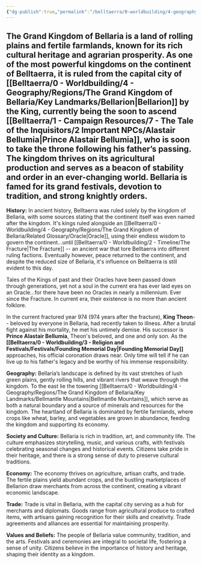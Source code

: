 ```yaml
---
{"dg-publish":true,"permalink":"/belltaerra/0-worldbuilding/4-geography/regions/the-grand-kingdom-of-bellaria/overview/"}
---
```



The Grand Kingdom of Bellaria is a land of rolling plains and fertile farmlands, known for its rich cultural heritage and agrarian prosperity. As one of the most powerful kingdoms on the continent of Belltaerra, it is ruled from the capital city of [[Belltaerra/0 - Worldbuilding/4 - Geography/Regions/The Grand Kingdom of Bellaria/Key Landmarks/Bellarion\|Bellarion]] by the King, currently being the soon to ascend [[Belltaerra/1 - Campaign Resources/7 - The Tale of the Inquisitors/2 Important NPCs/Alastair Bellumia\|Prince Alastair Bellumia]], who is soon to take the throne following his father’s passing. The kingdom thrives on its agricultural production and serves as a beacon of stability and order in an ever-changing world. Bellaria is famed for its grand festivals, devotion to tradition, and strong knightly orders.
--------------------------------------------------------------------------------------------------------------------------------

**History:** In ancient history, Belltaerra was ruled solely by the kingdom of Bellaria, with some sources stating that the continent itself was even named after the kingdom. It's kings ruled alongside an [[Belltaerra/0 - Worldbuilding/4 - Geography/Regions/The Grand Kingdom of Bellaria/Related Glossary/Oracle\|Oracle]], using their endless wisdom to govern the continent...until [[Belltaerra/0 - Worldbuilding/2 - Timeline/The Fracture\|The Fracture]] -- an ancient war that tore Belltaerra into different ruling factions. Eventually however, peace returned to the continent, and despite the reduced size of Bellaria, it's influence on Belltaerra is still evident to this day.

Tales of the Kings of past and their Oracles have been passed down through generations, yet not a soul in the current era has ever laid eyes on an Oracle...for there have been no Oracles in nearly a millennium. Ever since the Fracture. In current era, their existence is no more than ancient folklore. 

In the current fractured year 974 (974 years after the fracture), **King Theon**-- beloved by everyone in Bellaria, had recently taken to illness. After a brutal fight against his mortality, he met his untimely demise. His successor is **Prince Alastair Bellumia**, Theon's beloved, and one and only son. As the **[[Belltaerra/0 - Worldbuilding/3 - Religion and Festivals/Festivals/Founding Memorial Day\|Founding Memorial Day]]** approaches, his official coronation draws near. Only time will tell if he can live up to his father's legacy and be worthy of his immense responsibility.

**Geography:** Bellaria’s landscape is defined by its vast stretches of lush green plains, gently rolling hills, and vibrant rivers that weave through the kingdom. To the east lie the towering [[Belltaerra/0 - Worldbuilding/4 - Geography/Regions/The Grand Kingdom of Bellaria/Key Landmarks/Bellmantle Mountains\|Bellmantle Mountains]], which serve as both a natural boundary and a source of minerals and resources for the kingdom. The heartland of Bellaria is dominated by fertile farmlands, where crops like wheat, barley, and vegetables are grown in abundance, feeding the kingdom and supporting its economy. 

**Society and Culture:** Bellaria is rich in tradition, art, and community life. The culture emphasizes storytelling, music, and various crafts, with festivals celebrating seasonal changes and historical events. Citizens take pride in their heritage, and there is a strong sense of duty to preserve cultural traditions.

**Economy:** The economy thrives on agriculture, artisan crafts, and trade. The fertile plains yield abundant crops, and the bustling marketplaces of Bellarion draw merchants from across the continent, creating a vibrant economic landscape.

**Trade:** Trade is vital in Bellaria, with the capital city serving as a hub for merchants and diplomats. Goods range from agricultural produce to crafted items, with artisans gaining recognition for their skills and creativity. Trade agreements and alliances are essential for maintaining prosperity.

**Values and Beliefs:** The people of Bellaria value community, tradition, and the arts. Festivals and ceremonies are integral to societal life, fostering a sense of unity. Citizens believe in the importance of history and heritage, shaping their identity as a kingdom.
